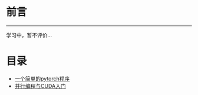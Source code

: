 # 前言

---

学习中，暂不评价...

# 目录
- [一个简单的pytorch程序](https://lihua5487.github.io/Notes/AI编程/1%20Intro%20to%20Pytorch)
- [并行编程与CUDA入门](https://lihua5487.github.io/Notes/AI编程/2%20Parallel%20Programming)
